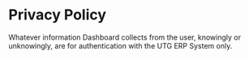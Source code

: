 # Privacy Policy

Whatever information Dashboard collects from the user,
knowingly or unknowingly, are for authentication with
the UTG ERP System only.

